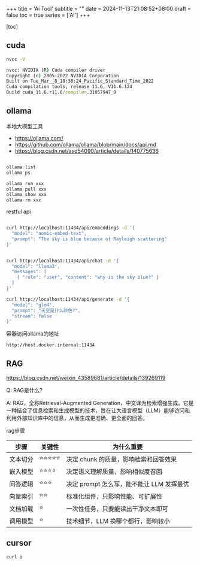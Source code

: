 +++
title = 'Ai Tool'
subtitle = ""
date = 2024-11-13T21:08:52+08:00
draft = false
toc = true
series = ['AI']
+++

[toc]

## cuda

```cmd
nvcc -V
```

```cmd
nvcc: NVIDIA (R) Cuda compiler driver
Copyright (c) 2005-2022 NVIDIA Corporation
Built on Tue_Mar__8_18:36:24_Pacific_Standard_Time_2022
Cuda compilation tools, release 11.6, V11.6.124
Build cuda_11.6.r11.6/compiler.31057947_0

```


## ollama

本地大模型工具

- <https://ollama.com/>
- <https://github.com/ollama/ollama/blob/main/docs/api.md>
- <https://blog.csdn.net/asd54090/article/details/140775636>

```bash

ollama list
ollama ps

ollama run xxx
ollama pull xxx
ollama show xxx
ollama rm xxx
```

restful api

```bash

curl http://localhost:11434/api/embeddings -d '{
  "model": "nomic-embed-text",
  "prompt": "The sky is blue because of Rayleigh scattering"
}'


curl http://localhost:11434/api/chat -d '{
  "model": "llama3",
  "messages": [
    { "role": "user", "content": "why is the sky blue?" }
  ]
}'

curl http://localhost:11434/api/generate -d '{
  "model": "glm4",
  "prompt": "天空是什么颜色?",
  "stream": false
}'


```

容器访问ollama的地址

```
http://host.docker.internal:11434
```

## RAG

<https://blog.csdn.net/weixin_43589681/article/details/139269119>

Q: RAG是什么?

A: RAG，全称Retrieval-Augmented Generation，中文译为检索增强生成。它是一种结合了信息检索和生成模型的技术，旨在让大语言模型（LLM）能够访问和利用外部知识库中的信息，从而生成更准确、更全面的回答。



rag步骤

| 步骤	    |  关键性	      |  为什么重要 |
|------------|---------------|---|
| 文本切分	| ⭐⭐⭐⭐⭐	  | 决定 chunk 的质量，影响检索和回答效果 |
| 嵌入模型	| ⭐⭐⭐⭐	    | 决定语义理解质量，影响相似度召回 |
| 问答逻辑	| ⭐⭐⭐	      |  决定 prompt 怎么写，能不能让 LLM 发挥最优 |
| 向量索引	| ⭐⭐	        |  标准化组件，只影响性能、可扩展性 |
| 文档加载	| ⭐	          |   一次性任务，只要能读出干净文本即可 |
| 调用模型	| ⭐	          |    技术细节，LLM 换哪个都行，影响较小 |


## cursor

```
curl i
```
